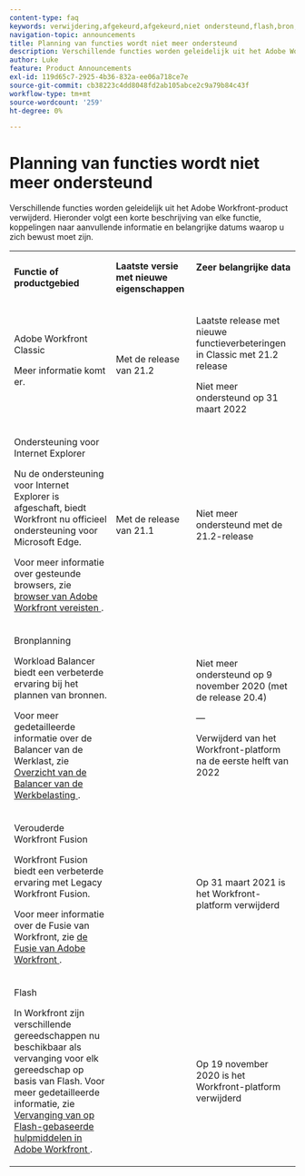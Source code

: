 ```yaml
---
content-type: faq
keywords: verwijdering,afgekeurd,afgekeurd,niet ondersteund,flash,bron,plannen
navigation-topic: announcements
title: Planning van functies wordt niet meer ondersteund
description: Verschillende functies worden geleidelijk uit het Adobe Workfront-product verwijderd. Hieronder volgt een korte beschrijving van elke functie, koppelingen naar aanvullende informatie en belangrijke datums waarop u zich bewust moet zijn.
author: Luke
feature: Product Announcements
exl-id: 119d65c7-2925-4b36-832a-ee06a718ce7e
source-git-commit: cb38223c4dd8048fd2ab105abce2c9a79b84c43f
workflow-type: tm+mt
source-wordcount: '259'
ht-degree: 0%

---
```


# Planning van functies wordt niet meer ondersteund

Verschillende functies worden geleidelijk uit het Adobe Workfront-product verwijderd. Hieronder volgt een korte beschrijving van elke functie, koppelingen naar aanvullende informatie en belangrijke datums waarop u zich bewust moet zijn.

<table style="table-layout:auto"> 
 <col> 
 <col data-mc-conditions=""> 
 <col> 
 <tbody> 
  <tr> 
   <td><b>Functie of productgebied</b></td> 
   <td><strong> Laatste versie met nieuwe eigenschappen </strong> </td> 
   <td> <p rowspan="2"><strong> Zeer belangrijke data </strong> </p> <p rowspan="2"> </p> </td> 
  </tr> 
  <tr data-mc-conditions=""> 
   <td>Adobe Workfront Classic <p style="font-weight: normal;">Meer informatie komt er.</p> </td> 
   <td>Met de release van 21.2</td> 
   <td> <p>Laatste release met nieuwe functieverbeteringen in Classic met 21.2 release</p> <p>Niet meer ondersteund op 31 maart 2022</p> </td> 
  </tr> 
  <tr data-mc-conditions=""> 
   <td> <p>Ondersteuning voor Internet Explorer</p> <p>Nu de ondersteuning voor Internet Explorer is afgeschaft, biedt Workfront nu officieel ondersteuning voor Microsoft Edge. </p> <p>Voor meer informatie over gesteunde browsers, zie <a href="../../workfront-basics/workfront-browser-requirements.md" class="MCXref xref"> browser van Adobe Workfront vereisten </a>.</p> </td> 
   <td>Met de release van 21.1</td> 
   <td>Niet meer ondersteund met de 21.2-release</td> 
  </tr> 
  <tr> 
   <td> <p>Bronplanning</p> <p>Workload Balancer biedt een verbeterde ervaring bij het plannen van bronnen.</p> <p>Voor meer gedetailleerde informatie over de Balancer van de Werklast, zie <a href="../../resource-mgmt/workload-balancer/overview-workload-balancer.md"> Overzicht van de Balancer van de Werkbelasting </a>.</p> </td> 
   <td> </td> 
   <td> <p>Niet meer ondersteund op 9 november 2020 (met de release 20.4)</p> <p>—</p> <p>Verwijderd van het Workfront-platform na de eerste helft van 2022</p> </td> 
  </tr> 
  <tr> 
   <td> <p>Verouderde Workfront Fusion</p> <p>Workfront Fusion biedt een verbeterde ervaring met Legacy Workfront Fusion.</p> <p>Voor meer informatie over de Fusie van Workfront, zie <a href="https://experienceleague.adobe.com/en/docs/workfront-fusion/using/home"> de Fusie van Adobe Workfront </a>.</p> </td> 
   <td> </td> 
   <td>Op 31 maart 2021 is het Workfront-platform verwijderd</td> 
  </tr> 
  <tr> 
   <td> <p>Flash</p> <p>In Workfront zijn verschillende gereedschappen nu beschikbaar als vervanging voor elk gereedschap op basis van Flash. Voor meer gedetailleerde informatie, zie <a href="../../product-announcements/announcements/announcement-archive/replace-flash-tools.md" class="MCXref xref"> Vervanging van op Flash-gebaseerde hulpmiddelen in Adobe Workfront </a>.</p> </td> 
   <td> </td> 
   <td> <p> </p> <p>Op 19 november 2020 is het Workfront-platform verwijderd</p> </td> 
  </tr> <!--
   <tr data-mc-conditions="QuicksilverOrClassic.Draft mode"> 
    <td> <p>Enhanced Authentication 1.0</p> <p>The method of migrating to the new Enhanced Authentication 2.0 depends on whether you are using Legacy Authentication or Enhanced Authentication 1.0. For more information, see <a href="../../administration-and-setup/manage-workfront/security/get-started-enhanced-authentication.md" class="MCXref xref">Enhanced Authentication overview</a>.</p> </td> 
    <td>&nbsp;</td> 
    <td>2021</td> 
   </tr>
  --> <!--
   <tr data-mc-conditions="QuicksilverOrClassic.Draft mode"> 
    <td> <p>Allowlist updates </p> <!--
      <p data-mc-conditions="QuicksilverOrClassic.Draft mode">Split</p>
     --> <!--
      <p data-mc-conditions="QuicksilverOrClassic.Draft mode">Email Service updated (MailGun)</p>
     --> </td>

</tr>

</tbody> 
</table>
